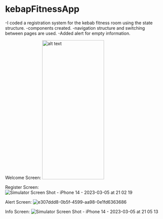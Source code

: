 # kebapFitnessApp

-I coded a registration system for the kebab fitness room using the state structure.
-components created.
-navigation structure and switching between pages are used.
-Added alert for empty information.

Welcome Screen:
<img src="https://user-images.githubusercontent.com/92800666/222978076-951f757d-1760-41a7-96a5-e7766099c425.png" alt="alt text" width="200" height="450">


Register Screen:
![Simulator Screen Shot - iPhone 14 - 2023-03-05 at 21 02 19](https://user-images.githubusercontent.com/92800666/222978104-a45f9acd-838b-4f8b-bd95-002a31345c39.png)

Alert Screen:
![e307ddd8-0b5f-4599-aa98-0e1fd6363686](https://user-images.githubusercontent.com/92800666/222978125-902c8d65-f4a4-450d-9962-e65dc8812d30.jpg)

Info Screen:
![Simulator Screen Shot - iPhone 14 - 2023-03-05 at 21 05 13](https://user-images.githubusercontent.com/92800666/222978142-aea6f285-54d5-4c15-b2a2-3c5e21210ad6.png)
